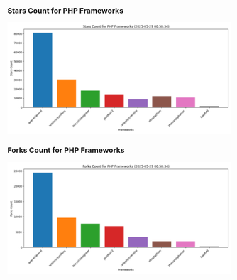 ### Stars Count for PHP Frameworks

![Stars Chart](./archive/charts/20250529005834_stars_count.png)

### Forks Count for PHP Frameworks

![Forks Chart](./archive/charts/20250529005834_forks_count.png)

